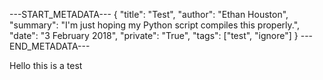 ---START_METADATA---
{
  "title": "Test",
  "author": "Ethan Houston",
  "summary": "I'm just hoping my Python script compiles this properly.",
  "date": "3 February 2018",
  "private": "True",
  "tags": ["test", "ignore"]
}
---END_METADATA---

Hello this is a test